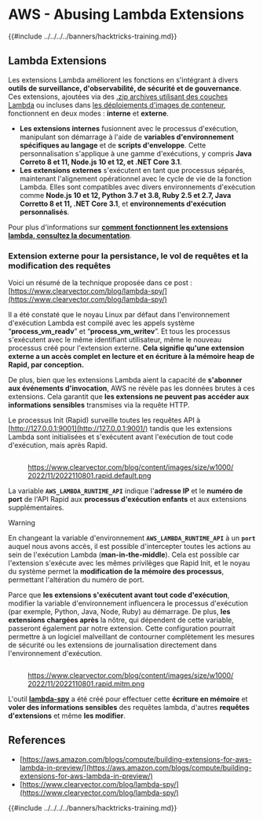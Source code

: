 # AWS - Abusing Lambda Extensions

{{#include ../../../../banners/hacktricks-training.md}}

## Lambda Extensions

Les extensions Lambda améliorent les fonctions en s'intégrant à divers **outils de surveillance, d'observabilité, de sécurité et de gouvernance**. Ces extensions, ajoutées via des [.zip archives utilisant des couches Lambda](https://docs.aws.amazon.com/lambda/latest/dg/configuration-layers.html) ou incluses dans [les déploiements d'images de conteneur](https://aws.amazon.com/blogs/compute/working-with-lambda-layers-and-extensions-in-container-images/), fonctionnent en deux modes : **interne** et **externe**.

- **Les extensions internes** fusionnent avec le processus d'exécution, manipulant son démarrage à l'aide de **variables d'environnement spécifiques au langage** et de **scripts d'enveloppe**. Cette personnalisation s'applique à une gamme d'exécutions, y compris **Java Correto 8 et 11, Node.js 10 et 12, et .NET Core 3.1**.
- **Les extensions externes** s'exécutent en tant que processus séparés, maintenant l'alignement opérationnel avec le cycle de vie de la fonction Lambda. Elles sont compatibles avec divers environnements d'exécution comme **Node.js 10 et 12, Python 3.7 et 3.8, Ruby 2.5 et 2.7, Java Corretto 8 et 11, .NET Core 3.1**, et **environnements d'exécution personnalisés**.

Pour plus d'informations sur [**comment fonctionnent les extensions lambda, consultez la documentation**](https://docs.aws.amazon.com/lambda/latest/dg/runtimes-extensions-api.html).

### Extension externe pour la persistance, le vol de requêtes et la modification des requêtes

Voici un résumé de la technique proposée dans ce post : [https://www.clearvector.com/blog/lambda-spy/](https://www.clearvector.com/blog/lambda-spy/)

Il a été constaté que le noyau Linux par défaut dans l'environnement d'exécution Lambda est compilé avec les appels système “**process_vm_readv**” et “**process_vm_writev**”. Et tous les processus s'exécutent avec le même identifiant utilisateur, même le nouveau processus créé pour l'extension externe. **Cela signifie qu'une extension externe a un accès complet en lecture et en écriture à la mémoire heap de Rapid, par conception.**

De plus, bien que les extensions Lambda aient la capacité de **s'abonner aux événements d'invocation**, AWS ne révèle pas les données brutes à ces extensions. Cela garantit que **les extensions ne peuvent pas accéder aux informations sensibles** transmises via la requête HTTP.

Le processus Init (Rapid) surveille toutes les requêtes API à [http://127.0.0.1:9001](http://127.0.0.1:9001/) tandis que les extensions Lambda sont initialisées et s'exécutent avant l'exécution de tout code d'exécution, mais après Rapid.

<figure><img src="../../../../images/image (254).png" alt=""><figcaption><p><a href="https://www.clearvector.com/blog/content/images/size/w1000/2022/11/2022110801.rapid.default.png">https://www.clearvector.com/blog/content/images/size/w1000/2022/11/2022110801.rapid.default.png</a></p></figcaption></figure>

La variable **`AWS_LAMBDA_RUNTIME_API`** indique l'**adresse IP** et le **numéro de port** de l'API Rapid aux **processus d'exécution enfants** et aux extensions supplémentaires.

> [!WARNING]
> En changeant la variable d'environnement **`AWS_LAMBDA_RUNTIME_API`** à un **`port`** auquel nous avons accès, il est possible d'intercepter toutes les actions au sein de l'exécution Lambda (**man-in-the-middle**). Cela est possible car l'extension s'exécute avec les mêmes privilèges que Rapid Init, et le noyau du système permet la **modification de la mémoire des processus**, permettant l'altération du numéro de port.

Parce que **les extensions s'exécutent avant tout code d'exécution**, modifier la variable d'environnement influencera le processus d'exécution (par exemple, Python, Java, Node, Ruby) au démarrage. De plus, **les extensions chargées après** la nôtre, qui dépendent de cette variable, passeront également par notre extension. Cette configuration pourrait permettre à un logiciel malveillant de contourner complètement les mesures de sécurité ou les extensions de journalisation directement dans l'environnement d'exécution.

<figure><img src="../../../../images/image (267).png" alt=""><figcaption><p><a href="https://www.clearvector.com/blog/content/images/size/w1000/2022/11/2022110801.rapid.mitm.png">https://www.clearvector.com/blog/content/images/size/w1000/2022/11/2022110801.rapid.mitm.png</a></p></figcaption></figure>

L'outil [**lambda-spy**](https://github.com/clearvector/lambda-spy) a été créé pour effectuer cette **écriture en mémoire** et **voler des informations sensibles** des requêtes lambda, d'autres **requêtes d'extensions** et même **les modifier**.

## References

- [https://aws.amazon.com/blogs/compute/building-extensions-for-aws-lambda-in-preview/](https://aws.amazon.com/blogs/compute/building-extensions-for-aws-lambda-in-preview/)
- [https://www.clearvector.com/blog/lambda-spy/](https://www.clearvector.com/blog/lambda-spy/)

{{#include ../../../../banners/hacktricks-training.md}}
